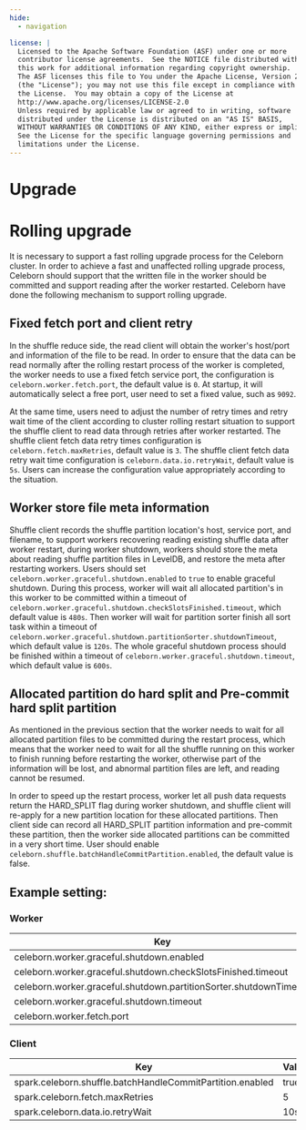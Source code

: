 ```yaml
---
hide:
  - navigation

license: |
  Licensed to the Apache Software Foundation (ASF) under one or more
  contributor license agreements.  See the NOTICE file distributed with
  this work for additional information regarding copyright ownership.
  The ASF licenses this file to You under the Apache License, Version 2.0
  (the "License"); you may not use this file except in compliance with
  the License.  You may obtain a copy of the License at
  http://www.apache.org/licenses/LICENSE-2.0
  Unless required by applicable law or agreed to in writing, software
  distributed under the License is distributed on an "AS IS" BASIS,
  WITHOUT WARRANTIES OR CONDITIONS OF ANY KIND, either express or implied.
  See the License for the specific language governing permissions and
  limitations under the License.
---
```



Upgrade
===

# Rolling upgrade

It is necessary to support a fast rolling upgrade process for the Celeborn cluster.
In order to achieve a fast and unaffected rolling upgrade process,
Celeborn should support that the written file in the worker should be committed
and support reading after the worker restarted. Celeborn have done the
following mechanism to support rolling upgrade.

## Fixed fetch port and client retry

In the shuffle reduce side, the read client will obtain the worker's host/port and
information of the file to be read. In order to ensure that the data can be read
normally after the rolling restart process of the worker is completed,
the worker needs to use a fixed fetch service port,
the configuration is `celeborn.worker.fetch.port`, the default value is `0`.
At startup, it will automatically select a free port, user need to set a fixed value, such as `9092`.

At the same time, users need to adjust the number of retry times and retry wait time
of the client according to cluster rolling restart situation
to support the shuffle client to read data through retries after worker restarted.
The shuffle client fetch data retry times configuration is `celeborn.fetch.maxRetries`, default value is `3`.
The shuffle client fetch data retry wait time configuration is `celeborn.data.io.retryWait`, default value is `5s`.
Users can increase the configuration value appropriately according to the situation.

## Worker store file meta information

Shuffle client records the shuffle partition location's host, service port, and filename,
to support workers recovering reading existing shuffle data after worker restart,
during worker shutdown, workers should store the meta about reading shuffle partition files
in LevelDB, and restore the meta after restarting workers.
Users should set `celeborn.worker.graceful.shutdown.enabled` to `true` to enable graceful shutdown.
During this process, worker will wait all allocated partition's in this worker to be committed
within a timeout of `celeborn.worker.graceful.shutdown.checkSlotsFinished.timeout`, which default value is `480s`.
Then worker will wait for partition sorter finish all sort task within a timeout of
`celeborn.worker.graceful.shutdown.partitionSorter.shutdownTimeout`, which default value is `120s`.
The whole graceful shutdown process should be finished within a timeout of
`celeborn.worker.graceful.shutdown.timeout`, which default value is `600s`.

## Allocated partition do hard split and Pre-commit hard split partition

As mentioned in the previous section that the worker needs to wait for all allocated partition files
to be committed during the restart process, which means that the worker need to wait for all the shuffle
running on this worker to finish running before restarting the worker, otherwise part of the information
will be lost, and abnormal partition files are left, and reading cannot be resumed.

In order to speed up the restart process, worker let all push data requests return the HARD_SPLIT flag
during worker shutdown, and shuffle client will re-apply for a new partition location for these allocated partitions.
Then client side can record all HARD_SPLIT partition information and pre-commit these partition,
then the worker side allocated partitions can be committed in a very short time. User should enable
`celeborn.shuffle.batchHandleCommitPartition.enabled`, the default value is false.

## Example setting:

### Worker

| Key                                                               | Value |
|-------------------------------------------------------------------|-------| 
| celeborn.worker.graceful.shutdown.enabled                         | true  |
| celeborn.worker.graceful.shutdown.checkSlotsFinished.timeout      | 480s  |
| celeborn.worker.graceful.shutdown.partitionSorter.shutdownTimeout | 120s  |
| celeborn.worker.graceful.shutdown.timeout                         | 600s  |
| celeborn.worker.fetch.port                                        | 9092  |

### Client

| Key                                                       | Value |
|-----------------------------------------------------------|-------| 
| spark.celeborn.shuffle.batchHandleCommitPartition.enabled | true  |
| spark.celeborn.fetch.maxRetries                           | 5     |
| spark.celeborn.data.io.retryWait                          | 10s   |
